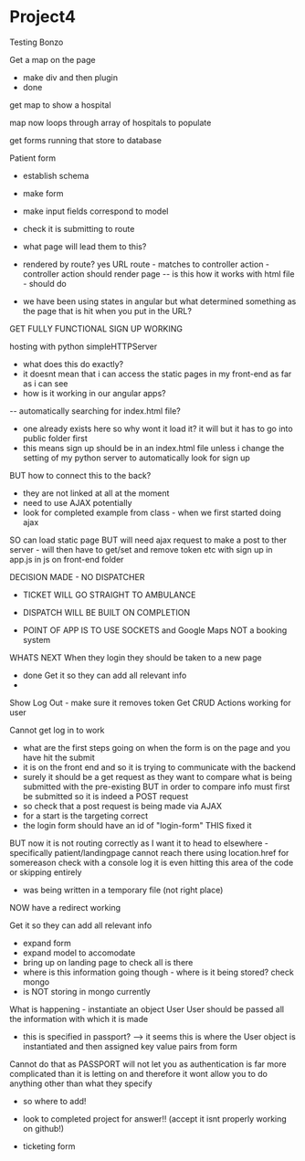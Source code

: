 # Project4


Testing Bonzo

Get a map on the page
- make div and then plugin
- done

get map to show a hospital

map now loops through array of hospitals to populate




get forms running that store to database

Patient form
- establish schema
- make form
- make input fields correspond to model
- check it is submitting to route

- what page will lead them to this?
- rendered by route? yes URL route - matches to controller action - controller action should render page
-- is this how it works with html file - should do
- we have been using states in angular but what determined something as the page that is hit when you put in the URL?

GET FULLY FUNCTIONAL SIGN UP WORKING

hosting with python simpleHTTPServer 
- what does this do exactly?
- it doesnt mean that i can access the static pages in my front-end as far as i can see
- how is it working in our angular apps?

-- automatically searching for index.html file?
- one already exists here so why wont it load it?
it will but it has to go into public folder first
- this means sign up should be in an index.html file unless i change the setting of my python server to automatically look for sign up


BUT how to connect this to the back?
- they are not linked at all at the moment
- need to use AJAX potentially
- look for completed example from class - when we first started doing ajax

SO
can load static page
BUT will need ajax request to make a post to ther server - will then have to get/set and remove token etc with sign up in app.js in js on front-end folder

DECISION MADE - NO DISPATCHER
- TICKET WILL GO STRAIGHT TO AMBULANCE
- DISPATCH WILL BE BUILT ON COMPLETION

- POINT OF APP IS TO USE SOCKETS and Google Maps NOT a booking system

WHATS NEXT
When they login they should be taken to a new page
- done
Get it so they can add all relevant info
- 
Show Log Out - make sure it removes token
Get CRUD Actions working for user


Cannot get log in to work
- what are the first steps going on when the form is on the page and you have hit the submit
- it is on the front end and so it is trying to communicate with the backend 
- surely it should be a get request as they want to compare what is being submitted with the pre-existing BUT in order to compare info must first be submitted so it is indeed a POST request
- so check that a post request is being made via AJAX
- for a start is the targeting correct
- the login form should have an id of "login-form"
THIS fixed it

BUT now it is not routing correctly as I want it to head to elsewhere - specifically patient/landingpage
cannot reach there using location.href for somereason
check with a console log it is even hitting this area of the code or skipping entirely
- was being written in a temporary file (not right place)

NOW have a redirect working


Get it so they can add all relevant info
- expand form
- expand model to accomodate
- bring up on landing page to check all is there
- where is this information going though - where is it being stored? check mongo
- is NOT storing in mongo currently

What is happening - instantiate an object User 
User should be passed all the information with which it is made
- this is specified in passport? 
--> it seems this is where the User object is instantiated and then assigned key value pairs from form

Cannot do that as PASSPORT will not let you as authentication is far more complicated than it is letting on and therefore it wont allow you to do anything other than what they specify 
- so where to add!
- look to completed project for answer!! (accept it isnt properly working on github!)





- ticketing form





